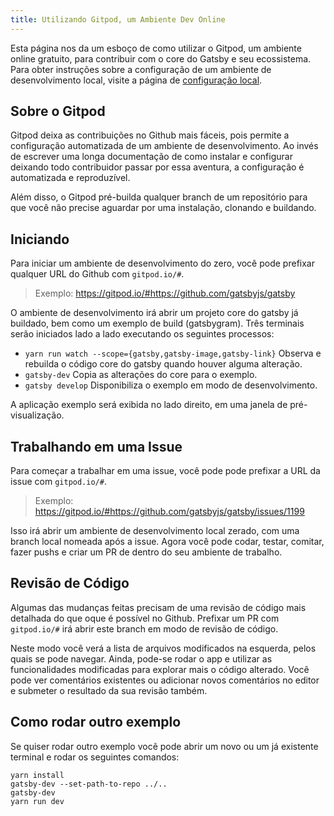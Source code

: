 ```yaml
---
title: Utilizando Gitpod, um Ambiente Dev Online
---
```


Esta página nos da um esboço de como utilizar o Gitpod, um ambiente online gratuito, para contribuir com o core do Gatsby e seu ecossistema. Para obter instruções sobre a configuração de um ambiente de desenvolvimento local, visite a página de [configuração local](/contributing/setting-up-your-local-dev-environment/).

## Sobre o Gitpod

Gitpod deixa as contribuições no Github mais fáceis, pois permite a configuração automatizada de um ambiente de desenvolvimento. Ao invés de escrever uma longa documentação de como instalar e configurar deixando todo contribuidor passar por essa aventura, a configuração é automatizada e reproduzível.

Além disso, o Gitpod pré-builda qualquer branch de um repositório para que você não precise aguardar por uma instalação, clonando e buildando.

## Iniciando

Para iniciar um ambiente de desenvolvimento do zero, você pode prefixar qualquer URL do Github com `gitpod.io/#`.

> Exemplo: https://gitpod.io/#https://github.com/gatsbyjs/gatsby

O ambiente de desenvolvimento irá abrir um projeto core do gatsby já buildado, bem como um exemplo de build (gatsbygram).
Três terminais serão iniciados lado a lado executando os seguintes processos:

- `yarn run watch --scope={gatsby,gatsby-image,gatsby-link}`
  Observa e rebuilda o código core do gatsby quando houver alguma alteração.
- `gatsby-dev`
  Copia as alterações do core para o exemplo.
- `gatsby develop`
  Disponibiliza o exemplo em modo de desenvolvimento.

A aplicação exemplo será exibida no lado direito, em uma janela de pré-visualização.

## Trabalhando em uma Issue

Para começar a trabalhar em uma issue, você pode pode prefixar a URL da issue com `gitpod.io/#`.

> Exemplo: https://gitpod.io/#https://github.com/gatsbyjs/gatsby/issues/1199

Isso irá abrir um ambiente de desenvolvimento local zerado, com uma branch local nomeada após a issue.
Agora você pode codar, testar, comitar, fazer pushs e criar um PR de dentro do seu ambiente de trabalho.

## Revisão de Código

Algumas das mudanças feitas precisam de uma revisão de código mais detalhada do que oque é possível no Github. Prefixar um PR com `gitpod.io/#` irá abrir este branch em modo de revisão de código.

Neste modo você verá a lista de arquivos modificados na esquerda, pelos quais se pode navegar. Ainda, pode-se rodar o app e utilizar as funcionalidades modificadas para explorar mais o código alterado. Você pode ver comentários existentes ou adicionar novos comentários no editor e submeter o resultado da sua revisão também.

## Como rodar outro exemplo

Se quiser rodar outro exemplo vocẽ pode abrir um novo ou um já existente terminal e rodar os seguintes comandos:

```shell
yarn install
gatsby-dev --set-path-to-repo ../..
gatsby-dev
yarn run dev
```
